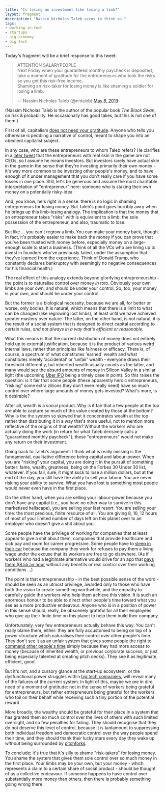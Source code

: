 ```yaml
---
title: "Is losing an investment like losing a limb?"
layout: fragment
description: "Nassim Nicholas Taleb seems to think so."
tags:
- working-in-tech
- startups
- gig-economy
- big-tech
---
```


Today's fragment will be a brief response to this tweet:

<blockquote class="twitter-tweet" data-lang="en"><p lang="en" dir="ltr">ATTENTION SALARYPEOPLE<br>Next Friday when your guaranteed monthly paycheck is deposited, take a moment of gratitude for the entrepreneurs who took the risks so you get this risk-free income.<br>Shaming an risk-taker for losing money is like shaming a soldier for losing a limb.</p>&mdash; Nassim Nicholas Taleb (@nntaleb) <a href="https://twitter.com/nntaleb/status/1126223145273311233?ref_src=twsrc%5Etfw">May 8, 2019</a></blockquote>
<script async src="https://platform.twitter.com/widgets.js" charset="utf-8"></script>

(Nassim Nicholas Taleb is the author of the popular book _The Black Swan_, on risk & probability. He occasionally has good takes, but this is not one of them.)

First of all, capitalism [does not need your gratitude](/posts/fragments-100). Anyone who tells you otherwise is peddling a narrative of control, meant to shape you into an obedient capitalist subject.

In any case, who are these entrepreneurs to whom Taleb refers? He clarifies in a [later tweet](https://twitter.com/nntaleb/status/1126261331957616641) that the entrepreneurs with real skin in the game are not CEOs, so I assume he means investors. But investors rarely have actual skin in the game in the sense that they're investing primarily their own money - it's way more common to be investing other people's money, and to have enough of it under management that you don't really care if you have some losses in one place. Still, let's be generous and assume the most charitable interpretation of "entrepreneur" here: someone who is staking their own money on a potentially risky-idea.

And, you know, he's right in a sense: there is no logic in shaming entrepreneurs for losing money. But Taleb's point goes horribly awry when he brings up this limb-losing analogy. The implication is that the money that an entrepreneur takes "risks" with is equivalent to a limb: the sole possession of the entrepreneur, and also, traumatic to lose.

But like ... you can't regrow a limb. You can make your money back, though. In fact, it's probably easier to make back the money if you can prove that you've been trusted with money before, especially money on a large-enough scale to start a business. (Think of all the VCs who are lining up to invest in founders who've previously failed, under the assumption that they've learned from the experience. Think of Donald Trump, who constantly declares bankruptcy with seemingly no negative consequences for his financial health.)

The real effect of this analogy extends beyond glorifying entrepreneurship - the point is to naturalise control over money _in toto_. Obviously your own limbs are your own, and should be under your control. So, too, your money is your own, and should be under your control.

But the former is a biological necessity, because we are all, for better or worse, only bodies. It is natural, which means that there is a limit to what can be changed (like regrowing lost limbs), at least until we have achieved greater mastery over nature. The latter, on the other hand, is not natural; it is the result of a social system that is designed to direct capital according to certain rules, _and not always in a way that's efficient or reasonable_.

What this means is that the current distribution of money does not entirely hold up to external justification, because it is the product of various weird internal laws, rather than principles like fairness or efficacy. There is, of course, a spectrum of what constitutes 'earned' wealth and what constitutes merely 'accidental' or 'unfair' wealth - everyone draws their threshold differently, but inherited wealth usually counts as the latter, and many would see the absurd amounts of money in Silicon Valley in a similar light (the upcoming [Uber IPO](/posts/fragments-123) being a timely case in point). So this raises the question: is it fair that some people (these apparently heroic entrepreneurs, "risking" some extra zillions they don't even really need) have so much control over where large amounts of money gets invested? What's more, is it desirable?

After all, wealth is a social product. Why is it fair that a few people at the top are able to capture so much of the value created by those at the bottom? Why is the the system so skewed that it concentrates wealth at the top rather than distributing it in a way that's more useful, not to mention more reflective of the origins of that wealth? Without the workers who are actually doing the work (in return for what Taleb derisively calls a "guaranteed monthly paycheck"), these "entrepreneurs" would not make any return on their investment.

Going back to Taleb's argument: I think what is really missing is the fundamental, qualitative difference being capital and labour-power. When you are "risking" your capital, you are doing it in the pursuit of something better: fame, wealth, greatness, being on the Forbes 30 Under 30 list, whatever. If you fail, sure, it might suck to lose a million dollars, but at the end of the day, you still have the ability to sell your labour. You are never risking your ability to survive. What you have lost is something most people would never even have in the first place.

On the other hand, when you are selling your labour-power because you don't have any capital (i.e., you have no other way to survive in this marketised hellscape), you are selling your last resort. You are selling your time: the most precious, finite resource of all. You are giving 8, 10, 12 hours of most of your limited number of days left on this planet over to an employer who doesn't give a shit about you.

Some people have the privilege of working for companies that at least appear to give a shit about them, companies that provide healthcare and sick pay and room for career progressive. Some people have to [sleep in their car](https://www.theguardian.com/technology/2019/may/07/the-uber-drivers-forced-to-sleep-in-parking-lots-to-make-a-decent-living) because the company they work for refuses to pay them a living wage under the excuse that its workers are free to go elsewhere. (As if workers who had a legitimate alternative would drive for an app that [pays them $8.55 an hour](https://twitter.com/Ilhan/status/1126199750758490115) without any benefits or real control over their working conditions ...)

The point is that entrepreneurship - in the best possible sense of the word - should be seen as an utmost privilege, awarded only to those who have both the vision to create something worthwhile, and the empathy to carefully guide the workers who help them achieve this vision. It is such an enormous honour to be able to direct other people's time toward what you see as a more productive endeavour. Anyone who is in a position of power in this sense should, really, be obscenely grateful for all their employees who give up their finite time on this planet to help them build their company.

Unfortunately, very few entrepreneurs actually behave this way. You can't really blame them, either: they are fully accustomed to being on top of a power structure which naturalises their control over other people's time. They don't see it as an unfair system that gives some people the right to [command other people's time](/posts/fragments-111) simply because they had more access to money (because of inherited wealth, or previous corporate success, or just being especially talented at creating pitch decks). They see it as legitimate, efficient, good.

But it's not, and a cursory glance at the start-up ecosystem, or the dysfunctional power struggles within [big tech companies](https://twitter.com/morganknutson/status/1049523067506966529), will reveal many of the failures of the current system. In light of this, maybe we _are_ in dire need of a moment of gratitude: not in the sense of workers being grateful for entrepreneurs, but rather entrepreneurs being grateful for the workers who toil on their behalf while receiving such a tiny portion of the potential reward.

More broadly, the wealthy should be grateful for their place in a system that has granted them so much control over the lives of others with such limited oversight, and so few penalties for failing. They should recognise that they do not deserve this level of control, because it is tantamount to suppressing both individual freedom and democratic control over the way people spend their time, and they should thank their lucky stars every day they wake up _without_ being surrounded by [pitchforks](https://www.politico.com/magazine/story/2014/06/the-pitchforks-are-coming-for-us-plutocrats-108014).

To conclude: It's true that it's silly to shame "risk-takers" for losing money. You shame the system that gives them sole control over so much money in the first place. Your limbs may be your own, but your money - which represents a claim to a certain share of social product - should be thought of as a collective endeavour. If someone happens to have control over substantially more money than others, then there is probably something going wrong there.
